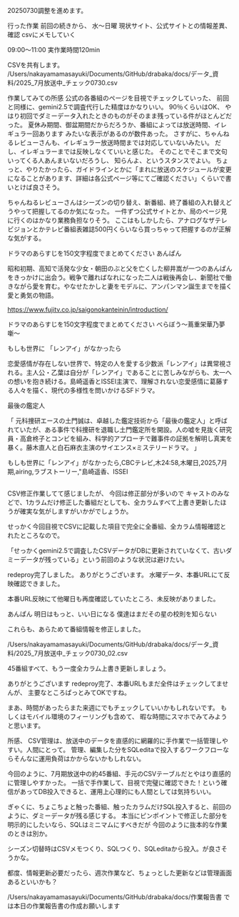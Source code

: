 20250730調整を進めます。

行った作業
前回の続きから、
水〜日曜
現状サイト、公式サイトとの情報差異、確認
csvにメモしていく

09:00〜11:00
実作業時間120min



CSVを共有します。
/Users/nakayamamasayuki/Documents/GitHub/drabaka/docs/データ_資料/2025_7月放送中_チェック0730.csv

作業してみての所感
公式の各番組のページを目視でチェックしていった、
前回と同様に、gemini2.5で調査代行した精度はかなりいい。
90％くらいはOK、
やはり初回でダミーデータ入れたときのものがそのまま残っている件がほとんどだった。
夏休み期間、御盆期間だからだろうか、番組によっては放送時間、イレギュラー回あります
みたいな表示があるのが数件あった。
さすがに、ちゃんねるレビューさんも、イレギュラー放送時間までは対応していないみたい。
だし、イレギュラーまでは反映しなくていいと感じた。
そのことでそこまで文句いってくる人あんまいないだろうし、
知らんよ、というスタンスでよい。
ちょっと、やりたかったら、ガイドラインとかに「まれに放送のスケジュールが変更になることがあります、詳細は各公式ページ等にてご確認ください」くらいで書いとけば良さそう。


ちゃんねるレビューさんはシーズンの切り替え、新番組、終了番組の入れ替えどうやって把握してるのか気になった。
一件ずつ公式サイトとか、局のページ見に行くのはかなり業務負担なりそう。
ここはもしかしたら、アナログなザテレビジョンとかテレビ番組表雑誌500円くらいなら買っちゃって把握するのが正解な気がする。



ドラマのあらすじを150文字程度でまとめてください
あんぱん

昭和初期、高知で活発な少女・朝田のぶと父を亡くした柳井嵩が一つのあんぱんをきっかけに出会う。戦争で離ればなれになった二人は戦後再会し、新聞社で働きながら愛を育む。やなせたかしと妻をモデルに、アンパンマン誕生までを描く愛と勇気の物語。

https://www.fujitv.co.jp/saigonokanteinin/introduction/

ドラマのあらすじを150文字程度でまとめてください
べらぼう〜蔦重栄華乃夢噺〜


もしも世界に 「レンアイ」がなかったら

恋愛感情が存在しない世界で、特定の人を愛する少数派「レンアイ」は異常視される。主人公・乙葉は自分が「レンアイ」であることに苦しみながらも、太一への想いを抱き続ける。島崎遥香とISSEI主演で、理解されない恋愛感情に葛藤する人々を描く、現代の多様性を問いかけるSFドラマ。

最後の鑑定人

「
元科捜研エースの土門誠は、卓越した鑑定技術から「最後の鑑定人」と呼ばれていたが、ある事件で科捜研を退職し土門鑑定所を開設。人の嘘を見抜く研究員・高倉柊子とコンビを組み、科学的アプローチで難事件の証拠を解明し真実を暴く。藤木直人と白石麻衣主演のサイエンス×ミステリードラマ。
」



もしも世界に「レンアイ」がなかったら,CBCテレビ,木24:58,木曜日,2025,7月期,airing,ラブストーリー,"島崎遥香、ISSEI


## 


CSV修正作業してて感じましたが、
今回は修正部分が多いので
キャストのみなどで、1カラムだけ修正した番組だとしても、全カラムすべて上書き更新したほうが確実な気がしますがいかがでしょうか。

せっかく今回目視でCSVに記載した項目で完全に全番組、全カラム情報確認とれたところなので。

「せっかくgemini2.5で調査したCSVデータがDBに更新されていなくて、古いダミーデータが残っている」という前回のような状況は避けたい。


redeproy完了しました。
ありがとうございます。
水曜データ、本番URLにて反映確認できました。


本番URL反映にて他曜日も再度確認していたところ、未反映がありました。

あんぱん
明日はもっと、いい日になる
僕達はまだその星の校則を知らない

これらも、あらためて番組情報を修正しました。

/Users/nakayamamasayuki/Documents/GitHub/drabaka/docs/データ_資料/2025_7月放送中_チェック0730_02.csv

45番組すべて、もう一度全カラム上書き更新しましょう。



ありがとうございます
redeproy完了、本番URLもまだ全件はチェックしてませんが、
主要なところぱっとみてOKですね。

まあ、時間があったらまた来週にでもチェックしていいかもしれないです。
もしくはモバイル環境のフィーリングも含めて、
暇な時間にスマホでみてみようと思います。


所感、
CSV管理は、放送中のデータを直感的に網羅的に手作業で一括管理しやすい。人間にとって。
管理、編集した分をSQLeditaで投入するワークフローならそんなに運用負荷はかからないかもしれない。

今回のように、7月期放送中の約45番組、手元のCSVテーブルだとやはり直感的に管理しやすかった。
一括で手作業して、目視で完璧に確認できた！という確信があってDB投入できると、運用上心理的にも人間としては気持ちいい。



ぎゃくに、ちょこちょと触った番組、触ったカラムだけSQL投入すると、前回のように、ダミーデータが残る感じする。
本当にピンポイントで修正した部分を明示的にしたいなら、SQLはミニマムにすべきだが
今回のように抜本的な作業のときは別か。


シーズン切替時はCSVメモつくり、SQLつくり、SQLeditaから投入。が良さそうかな。

都度、情報更新必要だったら、週次作業など、ちょっとした更新などは管理画面あるといいかも？


/Users/nakayamamasayuki/Documents/GitHub/drabaka/docs/作業報告書
では本日の作業報告書の作成お願いします